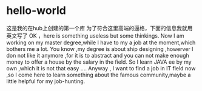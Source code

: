 # hello-world
这是我的在hub上创建的第一个库
为了符合这里高端的逼格，下面的信息我就用英文写了
OK ，here is something useless but some thinkings.
Now I am working on my master degree,while I have to my a job at the moment,which bothers me a lot.
You know ,my degree is about ship designing ,howerver I don not like it anymore ,for it is to abstract and 
you can not make enough money to offer a house by the salary in the field. So I learn JAVA ee by my own ,which it
is not that easy ....
Anyway , I want to find a job in IT field now ,so I come here to learn something about the famous community,maybe a little 
helpful for my job-hunting.

